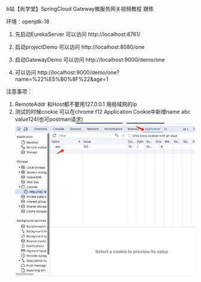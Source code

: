 b站【尚学堂】SpringCloud Gateway微服务网关视频教程 跟练

环境：openjdk-18


1. 先启动EurekaServer 可以访问 http://localhost:8761/
2. 启动projectDemo 可以访问 http://localhost:8080/one
3. 启动GatewayDemo  可以访问 http://localhost:9000/demo/one

4. 可以访问 http://localhost:9000/demo/one?name=%22%E5%B0%8F%22&age=1

注意事项：
1. RemoteAddr 和Host都不要用127.0.0.1 用局域网的ip
2. 测试的时候cookie 可以在chrome f12 Application Cookie中新增name abc value124(也可postman请求)
   ![img.png](img.png)